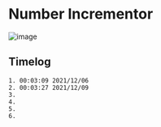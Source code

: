# Number Incrementor


![image](https://user-images.githubusercontent.com/72588010/144780558-4b1163ea-8cb9-4227-a9db-818b7f4cb89c.png)


## Timelog

    1. 00:03:09 2021/12/06
    2. 00:03:27 2021/12/09
    3.
    4.
    5.
    6.
